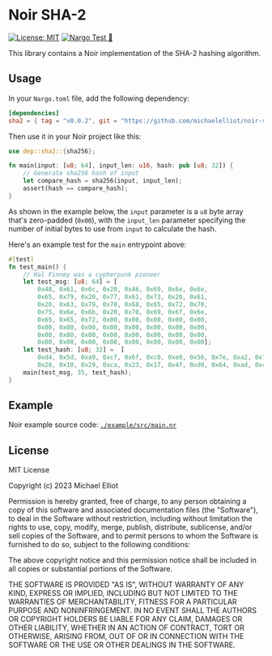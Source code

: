 # Noir SHA-2

[![License: MIT](https://img.shields.io/badge/License-MIT-yellow.svg)](https://opensource.org/licenses/MIT) [![Nargo Test 🌌](https://github.com/michaelelliot/noir-sha2/actions/workflows/test.yml/badge.svg)](https://github.com/michaelelliot/noir-sha2/actions/workflows/test.yml)

This library contains a Noir implementation of the SHA-2 hashing algorithm.

## Usage

In your `Nargo.toml` file, add the following dependency:

```toml
[dependencies]
sha2 = { tag = "v0.0.2", git = "https://github.com/michaelelliot/noir-sha2", directory = "crates/noir-sha2" }
```

Then use it in your Noir project like this:

```rust
use dep::sha2::{sha256};

fn main(input: [u8; 64], input_len: u16, hash: pub [u8; 32]) {
    // Generate sha256 hash of input
    let compare_hash = sha256(input, input_len);
    assert(hash == compare_hash);
}
```

As shown in the example below, the `input` parameter is a `u8` byte array that's zero-padded (`0x00`), with the `input_len` parameter specifying the number of initial bytes to use from `input` to calculate the hash.

Here's an example test for the `main` entrypoint above:

```rust
#[test]
fn test_main() {
    // Hal Finney was a cypherpunk pioneer
    let test_msg: [u8; 64] = [
        0x48, 0x61, 0x6c, 0x20, 0x46, 0x69, 0x6e, 0x6e,
        0x65, 0x79, 0x20, 0x77, 0x61, 0x73, 0x20, 0x61,
        0x20, 0x63, 0x79, 0x70, 0x68, 0x65, 0x72, 0x70,
        0x75, 0x6e, 0x6b, 0x20, 0x70, 0x69, 0x6f, 0x6e,
        0x65, 0x65, 0x72, 0x00, 0x00, 0x00, 0x00, 0x00,
        0x00, 0x00, 0x00, 0x00, 0x00, 0x00, 0x00, 0x00,
        0x00, 0x00, 0x00, 0x00, 0x00, 0x00, 0x00, 0x00,
        0x00, 0x00, 0x00, 0x00, 0x00, 0x00, 0x00, 0x00];
    let test_hash: [u8; 32] =  [
        0xd4, 0x5d, 0xa9, 0xcf, 0x6f, 0xc0, 0xe0, 0x56, 0x7e, 0xa2, 0x7d, 0xf1, 0xbb, 0x17, 0xfb, 0x0a,
        0x28, 0x10, 0x29, 0xca, 0x23, 0x17, 0x4f, 0xd0, 0x64, 0xad, 0xc4, 0x9a, 0x98, 0x7f, 0xd9, 0xff];
    main(test_msg, 35, test_hash);
}
```

## Example

Noir example source code: [`./example/src/main.nr`](./example/src/main.nr)

## License

MIT License

Copyright (c) 2023 Michael Elliot

Permission is hereby granted, free of charge, to any person obtaining a copy
of this software and associated documentation files (the "Software"), to deal
in the Software without restriction, including without limitation the rights
to use, copy, modify, merge, publish, distribute, sublicense, and/or sell
copies of the Software, and to permit persons to whom the Software is
furnished to do so, subject to the following conditions:

The above copyright notice and this permission notice shall be included in all
copies or substantial portions of the Software.

THE SOFTWARE IS PROVIDED "AS IS", WITHOUT WARRANTY OF ANY KIND, EXPRESS OR
IMPLIED, INCLUDING BUT NOT LIMITED TO THE WARRANTIES OF MERCHANTABILITY,
FITNESS FOR A PARTICULAR PURPOSE AND NONINFRINGEMENT. IN NO EVENT SHALL THE
AUTHORS OR COPYRIGHT HOLDERS BE LIABLE FOR ANY CLAIM, DAMAGES OR OTHER
LIABILITY, WHETHER IN AN ACTION OF CONTRACT, TORT OR OTHERWISE, ARISING FROM,
OUT OF OR IN CONNECTION WITH THE SOFTWARE OR THE USE OR OTHER DEALINGS IN THE
SOFTWARE.
